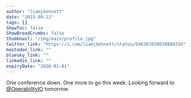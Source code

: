 ```yaml
---
author: "liamjbennett"
date: "2015-09-22"
tags: []
ShowToc: false
ShowBreadCrumbs: false
thumbnail: "/img/main/profile.jpg"
twitter_link: "https://x.com/liamjbennett/status/646367659030880256"
mastodon_link: ""
bluesky_link: ""
linkedin_link: ""
expiryDate: "2016-01-01"
---
```


One conference down. One more to go this week. Looking forward to [@OperabilityIO](https://x.com/OperabilityIO) tomorrow.

